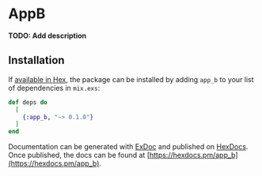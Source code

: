 # AppB

**TODO: Add description**

## Installation

If [available in Hex](https://hex.pm/docs/publish), the package can be installed
by adding `app_b` to your list of dependencies in `mix.exs`:

```elixir
def deps do
  [
    {:app_b, "~> 0.1.0"}
  ]
end
```

Documentation can be generated with [ExDoc](https://github.com/elixir-lang/ex_doc)
and published on [HexDocs](https://hexdocs.pm). Once published, the docs can
be found at [https://hexdocs.pm/app_b](https://hexdocs.pm/app_b).

